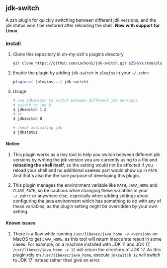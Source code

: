 ## jdk-switch
A zsh plugin for quickly switching between different jdk versions, and the jdk status won't be restored after reloading the shell. **Now with support for Linux**. 

### Install

1. Clone this repository in oh-my-zsh's plugins directory
	
	```sh
	git clone https://github.com/LockonS/jdk-switch.git $ZSH/custom/plugins/jdk-switch
	```
	
2. Enable the plugin by adding `jdk-switch` in `plugins` in your `~/.zshrc`

	```sh
	plugins=( [plugins...] jdk-switch)
	```
	
3. Usage
	
	```sh
	# use jdkswitch to switch between different jdk versions
	# switch to jdk 8
	$ jdkswitch 1.8
	# or
	$ jdkswitch 8
	
	# check activating jdk
	$ jdkstatus
	```
	
	
#### Notice

1. This plugin works as a tiny tool to help you switch between different jdk versions by writing the jdk version you are currently using to a file and **reloading the shell itself**, so the setting would not be affected if you reload your shell and no additional useless part would show up in `PATH`. And that's also the the sole purpose of developing this plugin. 

2. This plugin manages the environment variable like `PATH`, `JAVA_HOME` and `CLASS_PATH`, so be cautious while changing these variables in your `~/.zshrc` or anywhere else, especially when adding settings about configuring the java environment which has something to do with any of these variables, as the plugin setting might be overridden by your own setting.
	
#### Known issues

1. There is a flaw while running `/usr/libexec/java_home -v <version>` on MacOS to get `JAVA_HOME`, as this tool will return inaccurate result in some cases. For example, on a machine installed with JDK 11 and JDK 17, `/usr/libexec/java_home -v 12` will return the directory of JDK 17. As this plugin rely on `/usr/libexec/java_home`, execute `jdkswitch 12` will switch to JDK 17 instead rather than give an error. 
	
